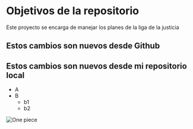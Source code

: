 # Objetivos de la repositorio

Este proyecto se encarga de manejar los planes de la liga de la justicia


## Estos cambios son nuevos desde Github
## Estos cambios son nuevos desde mi repositorio local

* A
* B
  * b1
  * b2

![One piece](https://www.mundodeportivo.com/alfabeta/hero/2021/01/one-piece-abj.jpg?width=1200)
